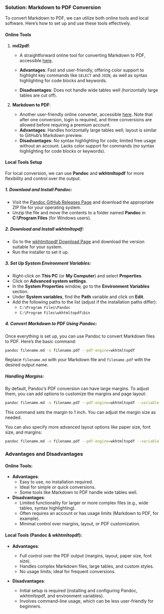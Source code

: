 ### **Solution: Markdown to PDF Conversion**

To convert Markdown to PDF, we can utilize both online tools and local software. Here’s how to set up and use these tools effectively.

#### **Online Tools**

1. **md2pdf**:

   - A straightforward online tool for converting Markdown to PDF, accessible [here](https://md2pdf.netlify.app/).
   - **Advantages**: Fast and user-friendly, offering color support to highlight key commands like `SELECT` and `JOIN`, as well as syntax highlighting for code blocks and keywords.

   - **Disadvantages**: Does not handle wide tables well (horizontally large tables are cut off).

2. **Markdown to PDF**:
   - Another user-friendly online converter, accessible [here](https://www.markdowntopdf.com/). Note that after one conversion, login is required, and three conversions are allowed before requiring a premium account.
   - **Advantages**: Handles horizontally large tables well; layout is similar to GitHub’s Markdown preview.
   - **Disadvantages**: No syntax highlighting for code; limited free usage without an account. Lacks color support for commands (no syntax highlighting for code blocks or keywords).

#### **Local Tools Setup**

For local conversion, we can use **Pandoc** and **wkhtmltopdf** for more flexibility and control over the output.

##### **1. Download and Install Pandoc**:

- Visit the [Pandoc GitHub Releases Page](https://github.com/jgm/pandoc/releases/tag/3.5) and download the appropriate ZIP file for your operating system.
- Unzip the file and move the contents to a folder named **Pandoc** in **C:\Program Files** (for Windows users).

##### **2. Download and Install wkhtmltopdf**:

- Go to the [wkhtmltopdf Download Page](https://wkhtmltopdf.org/downloads.html) and download the version suitable for your system.
- Run the installer to set it up.

##### **3. Set Up System Environment Variables**:

- Right-click on **This PC** (or **My Computer**) and select **Properties**.
- Click on **Advanced system settings**.
- In the **System Properties** window, go to the **Environment Variables** section.
- Under **System variables**, find the **Path** variable and click on **Edit**.
- Add the following paths to the list (adjust if the installation paths differ):
  - `C:\Program Files\Pandoc`
  - `C:\Program Files\wkhtmltopdf\bin`

##### **4. Convert Markdown to PDF Using Pandoc**:

Once everything is set up, you can use Pandoc to convert Markdown files to PDF. Here’s the basic command:

```bash
pandoc filename.md -o filename.pdf --pdf-engine=wkhtmltopdf
```

Replace `filename.md` with your Markdown file and `filename.pdf` with the desired output name.

##### **Handling Margins**:

By default, Pandoc’s PDF conversion can have large margins. To adjust them, you can add options to customize the margins and page layout:

```bash
pandoc filename.md -o filename.pdf --pdf-engine=wkhtmltopdf --variable geometry:margin=1in
```

This command sets the margin to 1 inch. You can adjust the margin size as needed.

You can also specify more advanced layout options like paper size, font size, and margins:

```bash
pandoc filename.md -o filename.pdf --pdf-engine=wkhtmltopdf --variable geometry:margin=1in,paper=a4 --variable fontsize=12pt
```

### **Advantages and Disadvantages**

#### **Online Tools**:

- **Advantages**:
  - Easy to use, no installation required.
  - Ideal for simple or quick conversions.
  - Some tools like Markdown to PDF handle wide tables well.
- **Disadvantages**:
  - Limited functionality for larger or more complex files (e.g., wide tables, syntax highlighting).
  - Often requires an account or has usage limits (Markdown to PDF, for example).
  - Minimal control over margins, layout, or PDF customization.

#### **Local Tools (Pandoc & wkhtmltopdf)**:

- **Advantages**:

  - Full control over the PDF output (margins, layout, paper size, font size).
  - Handles complex Markdown files, large tables, and custom styles.
  - No usage limits; ideal for frequent conversions.

- **Disadvantages**:
  - Initial setup is required (installing and configuring Pandoc, wkhtmltopdf, and environment variables).
  - Involves command-line usage, which can be less user-friendly for beginners.
